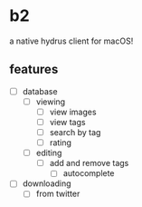 # b2

a native hydrus client for macOS!

## features

- [ ] database
  - [ ] viewing
    - [ ] view images
    - [ ] view tags
    - [ ] search by tag
    - [ ] rating
  - [ ] editing
    - [ ] add and remove tags
      - [ ] autocomplete
- [ ] downloading
  - [ ] from twitter
